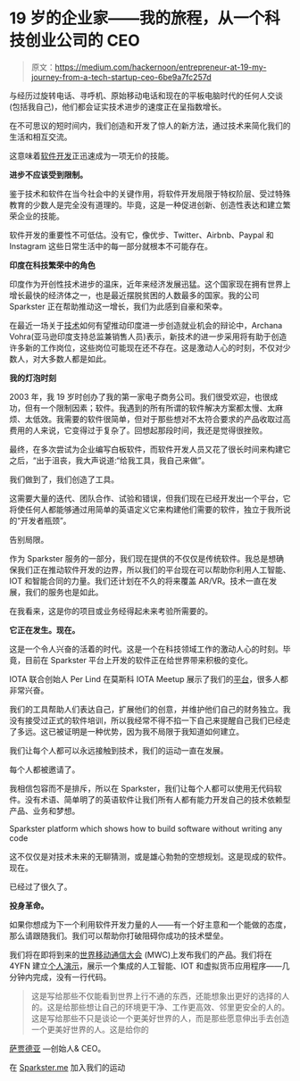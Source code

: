 # 19 岁的企业家——我的旅程，从一个科技创业公司的 CEO

> 原文：<https://medium.com/hackernoon/entrepreneur-at-19-my-journey-from-a-tech-startup-ceo-6be9a7fc257d>

与经历过旋转电话、寻呼机、原始移动电话和现在的平板电脑时代的任何人交谈(包括我自己)，他们都会证实技术进步的速度正在呈指数增长。

在不可思议的短时间内，我们创造和开发了惊人的新方法，通过技术来简化我们的生活和相互交流。

这意味着[软件开发](https://hackernoon.com/tagged/software-development)正迅速成为一项无价的技能。

**进步不应该受到限制。**

鉴于技术和软件在当今社会中的关键作用，将软件开发局限于特权阶层、受过特殊教育的少数人是完全没有道理的。毕竟，这是一种促进创新、创造性表达和建立繁荣企业的技能。

软件开发的重要性不可低估。没有它，像优步、Twitter、Airbnb、Paypal 和 Instagram 这些日常生活中的每一部分就根本不可能存在。

**印度在科技繁荣中的角色**

印度作为开创性技术进步的温床，近年来经济发展迅猛。这个国家现在拥有世界上增长最快的经济体之一，也是最近摆脱贫困的人数最多的国家。我的公司 Sparkster 正在帮助推动这一增长，我们为此感到自豪和荣幸。

在最近一场关于[技术](https://hackernoon.com/tagged/technology)如何有望推动印度进一步创造就业机会的辩论中，Archana Vohra(亚马逊印度支持总监兼销售人员)表示，新技术的进一步采用将有助于创造许多新的工作岗位，这些岗位可能现在还不存在。这是激动人心的时刻，不仅对少数人，对大多数人都是如此。

**我的灯泡时刻**

2003 年，我 19 岁时创办了我的第一家电子商务公司。我们很受欢迎，也很成功，但有一个限制因素；软件。我遇到的所有所谓的软件解决方案都太慢、太麻烦、太低效。我需要的软件很简单，但对于那些想对不太符合要求的产品收取过高费用的人来说，它变得过于复杂了。回想起那段时间，我还是觉得很挫败。

最终，在多次尝试为企业编写白板软件，而软件开发人员又花了很长时间来构建它之后，“出于沮丧，我大声说道:“给我工具，我自己来做”。

我们做到了，我们创造了工具。

这需要大量的迭代、团队合作、试验和错误，但我们现在已经开发出一个平台，它将使任何人都能够通过用简单的英语定义它来构建他们需要的软件，独立于我所说的“开发者瓶颈”。

告别局限。

作为 Sparkster 服务的一部分，我们现在提供的不仅仅是传统软件。我总是想确保我们正在推动软件开发的边界，所以我们的平台现在可以帮助你利用人工智能、IOT 和智能合同的力量。我们还计划在不久的将来覆盖 AR/VR。技术一直在发展，我们的服务也是如此。

在我看来，这是你的项目或业务经得起未来考验所需要的。

**它正在发生。现在。**

这是一个令人兴奋的活着的时代。这是一个在科技领域工作的激动人心的时刻。毕竟，目前在 Sparkster 平台上开发的软件正在给世界带来积极的变化。

IOTA 联合创始人 Per Lind 在莫斯科 IOTA Meetup 展示了我们的[平台](https://www.youtube.com/watch?v=dljoEYPlK4o&t=18s)，很多人都非常兴奋。

我们的工具帮助人们表达自己，扩展他们的创意，并维护他们自己的财务独立。我没有接受过正式的软件培训，所以我经常不得不掐一下自己来提醒自己我们已经走了多远。这已被证明是一种优势，因为我不局限于我知道如何建立。

我们让每个人都可以永远接触到技术，我们的运动一直在发展。

每个人都被邀请了。

我相信包容而不是排斥，所以在 Sparkster，我们让每个人都可以使用无代码软件。没有术语、简单明了的英语软件让我们所有人都有能力开发自己的技术依赖型产品、业务和梦想。

Sparkster platform which shows how to build software without writing any code

这不仅仅是对技术未来的无聊猜测，或是雄心勃勃的空想规划。这是现成的软件。现在。

已经过了很久了。

**投身革命。**

如果你想成为下一个利用软件开发力量的人——有一个好主意和一个能做的态度，那么请跟随我们。我们可以帮助你打破阻碍你成功的技术壁垒。

我们将在即将到来的[世界移动通信大会](https://www.mobileworldcongress.com/exhibitor/sparkster/) (MWC)上发布我们的产品。我们将在 4YFN 建立[个人演示](https://www.mobileworldcongress.com/exhibitor/sparkster/)，展示一个集成的人工智能、IOT 和虚拟货币应用程序——几分钟内完成，没有一行代码。

> 这是写给那些不仅能看到世界上行不通的东西，还能想象出更好的选择的人的。这是给那些想让自己的环境更干净、工作更高效、邻里更安全的人的。这是写给那些不只是谈论一个更美好世界的人，而是那些愿意伸出手去创造一个更美好世界的人。这是给你的

[萨贾德亚](https://www.linkedin.com/in/sajjad-daya-b919015/) —创始人& CEO。

在 [Sparkster.me](http://sparkster.me/) 加入我们的运动